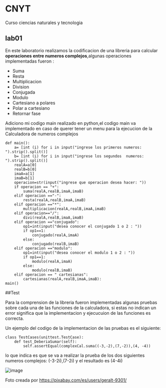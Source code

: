 # CNYT
Curso ciencias naturales y tecnologia 
## lab01 
En este laboratorio realizamos la codificacion de una libreria para calcular **operaciones entre numeros complejos**,algunas operaciones implementadas fueron :
- Suma
- Resta
- Multiplicacion
- Division
- Conjugada
- Modulo
- Cartesiano a polares
- Polar a cartesiano
- Retornar fase



Adiciono mi codigo main realizado en python,el codigo main va implementado en caso de querer tener un menu para la ejecucion de la Calculadora de numeros complejos 


```
def main():
    a= [int (i) for i in input("ingrese los primeros numeros: ").strip().split()]
    b= [int (i) for i in input("ingrese los segundos  numeros: ").strip().split()]
    realA=a[0]
    realB=b[0]
    imaA=a[1]
    imaB=b[1]
    operacion=str(input("ingrese que operacion desea hacer: "))
    if operacion == "+":
        suma(realA,realB,imaA,imaB)
    elif operacion =="-":
        resta(realA,realB,imaA,imaB)
    elif operacion =="*":
        multiplicacion(realA,realB,imaA,imaB)
    elif operacion=="/":
        divi(realA,realB,imaA,imaB)
    elif operacion =="conjugado":
        op1=int(input("desea conocer el conjugado 1 o 2 : "))
        if op1==1:
            conjugado(realA,imaA)
        else:
            conjugado(realB,imaB)
    elif operacion =="modulo":
        op1=int(input("desea conocer el modulo 1 o 2 : "))
        if op1==1:
            modulo(realA,imaA)
        else:
            modulo(realB,imaB)
    elif operacion == " cartesianas":
        cartesianas(realA,realB,imaA,imaB):
main()
```

##Test

Para la comprension de la libreria fueron implementadas algunas pruebas sobre cada una de las funciones de la calculadora, si estas no indican un error significa que la implementacion y ejecucuion de las funciones es correcta.

Un ejemplo del codigo de la  implementacion de las pruebas es el siguiente:

```
class TestCases(unittest.TestCase):
    def test_DeberiaSumar(self):
        self.assertEqual(complexCal.suma((-3,-2),(7,-2)),(4, -4))

```
lo que indica es que se va a realizar la prueba de los dos siguientes numeros complejos: (-3-2i),(7-2i) y el resultado es (4-4i)

 ![image](https://cdn.pixabay.com/photo/2015/11/15/07/47/geometry-1044090_960_720.jpg) 
 
 
 Foto creada por https://pixabay.com/es/users/geralt-9301/
